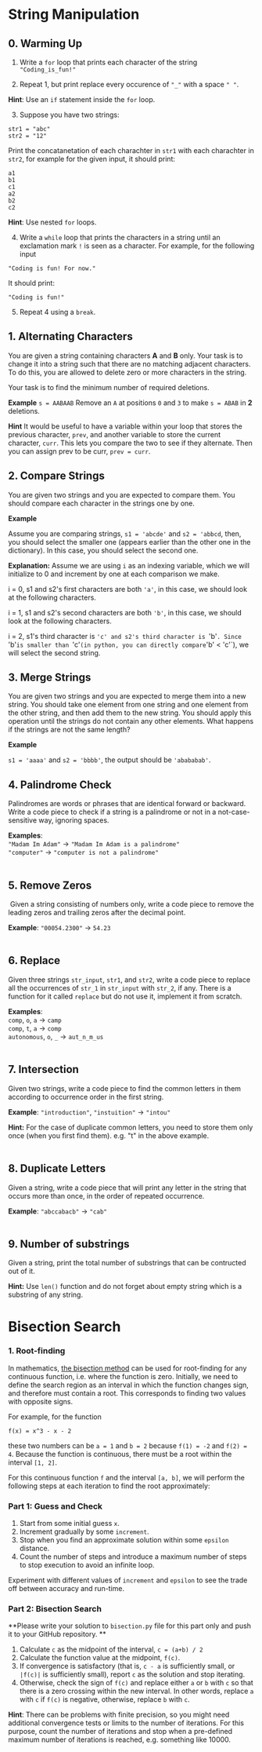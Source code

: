# String Manipulation

## 0. Warming Up
1. Write a `for` loop that prints each character of the string `"Coding_is_fun!"`

2. Repeat 1, but print replace every occurence of `"_"` with a space `" "`.

  **Hint**: Use an `if` statement inside the `for` loop.

3. Suppose you have two strings:
  ```
  str1 = "abc"
  str2 = "12"
  ```
  Print the concatanetation of each charachter in `str1` with each charachter in `str2`, for example for the given input, it should print:
  ```
  a1
  b1
  c1
  a2
  b2
  c2
  ```
  **Hint**: Use nested `for` loops.

4. Write a `while` loop that prints the characters in a string until an exclamation mark `!` is seen as a character. For example, for the following input

  `"Coding is fun! For now."` 

  It should print:

  `"Coding is fun!"`

5. Repeat 4 using a `break`.


## 1. Alternating Characters

You are given a string containing characters **A** and **B** only. Your task is to change it into a string such that there are no matching adjacent characters. To do this, you are allowed to delete zero or more characters in the string.

Your task is to find the minimum number of required deletions.

**Example**
`s = AABAAB`
Remove an `A` at positions `0` and `3` to make `s = ABAB` in **2** deletions.

**Hint**
It would be useful to have a variable within your loop that stores the previous character, `prev`, and another variable to store the current character, `curr`. This lets you compare the two to see if they alternate. Then you can assign prev to be curr, `prev = curr`.  

## 2. Compare Strings

You are given two strings and you are expected to compare them. You should compare each character in the strings one by one. 

**Example**

Assume you are comparing strings, `s1 = 'abcde'` and `s2 = 'abbcd`, then, you should select the smaller one (appears earlier than the other one in the dictionary). In this case, you should select the second one.

**Explanation:** Assume we are using `i` as an indexing variable, which we will initialize to 0 and increment by one at each comparison we make.

i = 0, s1 and s2's first characters are both `'a'`, in this case, we should look at the following characters.

i = 1, s1 and s2's second characters are both `'b'`, in this case, we should look at the following characters.

i = 2, s1's third character is `'c' and s2's third character is `'b'`. Since `'b'` is smaller than  `'c'` (in python, you can directly compare `'b' < 'c'`), we will select the second string.   

## 3. Merge Strings

You are given two strings and you are expected to merge them into a new string. You should take one element from one string and one element from the other string, and then add them to the new string. You should apply this operation until the strings do not contain any other elements. What happens if the strings are not the same length?

**Example**

`s1 = 'aaaa'` and `s2 = 'bbbb'`, the output should be `'abababab'`.  

## 4. Palindrome Check
Palindromes are words or phrases that are identical forward or backward.  
Write a code piece to check if a string is a palindrome or not in a not-case-sensitive way, ignoring spaces.

**Examples**:   
         `"Madam Im Adam"` -> `"Madam Im Adam is a palindrome"`   
         `"computer"` -> `"computer is not a palindrome"`  
​
## 5. Remove Zeros
​
Given a string consisting of numbers only, write a code piece to remove the leading zeros and trailing zeros after the decimal point.

**Example**: `"00054.2300"` -> `54.23`  
​
## 6. Replace
Given three strings `str_input`, `str1`, and `str2`, write a code piece to replace all the occurrences of `str_1` in `str_input` with `str_2`, if any. There is a function for it called `replace` but do not use it, implement it from scratch.

**Examples**:  
`comp`, `o`, `a` -> `camp`  
`comp`, `t`, `a` -> `comp`  
`autonomous`, `o`, `_` -> `aut_n_m_us`  
​
## 7. Intersection
Given two strings, write a code piece to find the common letters in them according to occurrence order in the first string. 

**Example**: `"introduction"`, `"instuition"` -> `"intou"`

**Hint:** For the case of duplicate common letters, you need to store them only once (when you first find them). e.g. "t" in the above example.  
​
## 8. Duplicate Letters
Given a string, write a code piece that will print any letter in the string that occurs more than once, in the order of repeated occurrence. 

**Example**: `"abccabacb"` -> `"cab"`  
​
## 9. Number of substrings
Given a string, print the total number of substrings that can be contructed out of it.  

**Hint:** Use `len()` function and do not forget about empty string which is a substring of any string.  


# Bisection Search

### 1. Root-finding

In mathematics, [the bisection method](https://en.wikipedia.org/wiki/Bisection_method#Example:_Finding_the_root_of_a_polynomial) can be used for root-finding for any continuous function, i.e. where the function is zero. Initially, we need to define the search region as an interval in which the function changes sign, and therefore must contain a root. This corresponds to finding two values with opposite signs.

For example, for the function

`f(x) = x^3 - x - 2`

these two numbers can be `a = 1` and `b = 2` because `f(1) = -2` and `f(2) = 4`. Because the function is continuous, there must be a root within the interval `[1, 2]`.


For this continuous function `f` and the interval `[a, b]`, we will perform the following steps at each iteration to find the root approximately:

### Part 1: Guess and Check
1. Start from some initial guess `x`. 
2. Increment gradually by some `increment`.
3. Stop when you find an approximate solution within some `epsilon` distance.
4. Count the number of steps and introduce a maximum number of steps to stop execution to avoid an infinite loop.

Experiment with different values of `increment` and `epsilon` to see the trade off between accuracy and run-time. 

### Part 2: Bisection Search

**Please write your solution to `bisection.py` file for this part only and push it to your GitHub repository. **

1. Calculate `c` as the midpoint of the interval, `c = (a+b) / 2` 
2. Calculate the function value at the midpoint, `f(c)`.
3. If convergence is satisfactory (that is, `c - a` is sufficiently small, or `|f(c)|` is sufficiently small), report `c` as the solution and stop iterating.
4. Otherwise, check the sign of `f(c)` and replace either `a` or `b` with `c` so that there is a zero crossing within the new interval. In other words, replace `a` with `c` if `f(c)` is negative, otherwise, replace `b` with `c`.

**Hint**: There can be problems with finite precision, so you might need additional convergence tests or limits to the number of iterations. For this purpose, count the number of iterations and stop when a pre-defined maximum number of iterations is reached, e.g. something like 10000.
